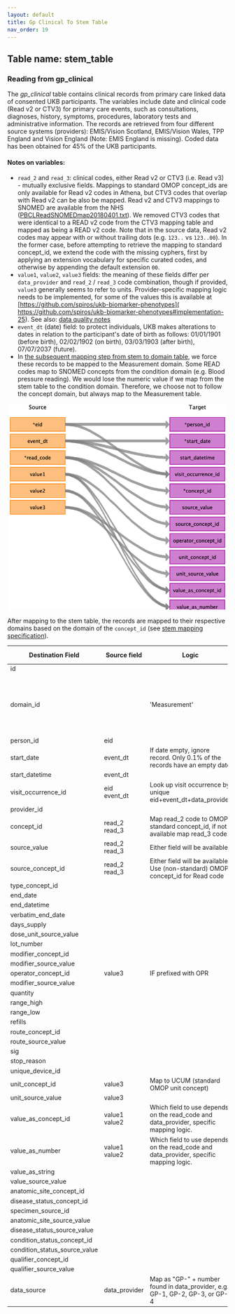 ```yaml
---
layout: default
title: Gp Clinical To Stem Table
nav_order: 19
---
```


## Table name: stem_table

### Reading from gp_clinical

The _gp_clinical_ table contains clinical records from primary care linked data of consented UKB participants.
The variables include date and clinical code (Read v2 or CTV3) for primary care events, 
such as consultations, diagnoses, history, symptoms, procedures, laboratory tests and administrative information.
The records are retrieved from four different source systems (providers): EMIS/Vision Scotland, EMIS/Vision Wales, 
TPP England and Vision England (Note: EMIS England is missing).
Coded data has been obtained for 45% of the UKB participants.

#### Notes on variables:
- `read_2` and `read_3`: clinical codes, either Read v2 or CTV3 (i.e. Read v3) - mutually exclusive fields. 
Mappings to standard OMOP concept_ids are only available for Read v2 codes in Athena,
but CTV3 codes that overlap with Read v2 can be also be mapped.
Read v2 and CTV3 mappings to SNOMED are available from the NHS ([PBCLReadSNOMEDmap20180401.txt](https://isd.digital.nhs.uk/trud3/user/guest/group/0/pack/9/subpack/9/releases)). 
We removed CTV3 codes that were identical to a READ v2 code from the CTV3 mapping table and mapped as being a READ v2 code.
Note that in the source data, Read v2 codes may appear with or without trailing dots (e.g. `123..` vs `123..00`).
In the former case, before attempting to retrieve the mapping to standard concept_id, we extend the code with the missing cyphers,
first by applying an extension vocabulary for specific curated codes, and otherwise by appending the default extension `00`.  
- `value1`, `value2`, `value3` fields: the meaning of these fields differ per `data_provider` and `read_2` / `read_3` code combination, 
though if provided, `value3` generally seems to refer to units. 
Provider-specific mapping logic needs to be implemented, 
for some of the values this is available at [https://github.com/spiros/ukb-biomarker-phenotypes](
https://github.com/spiros/ukb-biomarker-phenotypes#implementation-25).
See also: [data quality notes](./data_quality/gp_clinical.md)
- `event_dt` (date) field: to protect individuals, UKB makes alterations to dates in relation to the participant's
 date of birth as follows: 01/01/1901 (before birth), 02/02/1902 (on birth), 03/03/1903 (after birth), 07/07/2037 (future). 
- In [the subsequent mapping step from stem to domain table](Readme.md#Stem_to_clinical_event), 
  we force these records to be mapped to the Measurement domain. 
  Some READ codes map to SNOMED concepts from the condition domain (e.g. Blood pressure reading).
  We would lose the numeric value if we map from the stem table to the condition domain.
  Therefore, we choose not to follow the concept domain, but always map to the Measurement table.
  

![](md_files/image1.png)

After mapping to the stem table, the records are mapped to their respective domains based on the domain of the `concept_id` (see [stem mapping specification](./stem/index.md)).

| Destination Field | Source field | Logic | Comment field |
| --- | --- | --- | --- |
| id |  |  |  |
| domain_id |  | 'Measurement' | All records from gp_clinical will be inserted in the measurement table |
| person_id | eid |  |  |
| start_date | event_dt | If date empty, ignore record. Only 0.1% of the records have an empty date |  |
| start_datetime | event_dt |  |  |
| visit_occurrence_id | eid<br>event_dt | Look up visit occurrence by unique eid+event_dt+data_provider<br> |  |
| provider_id |  |  |  |
| concept_id | read_2<br>read_3 | Map read_2 code to OMOP standard concept_id, if not available map read_3 code. |  |
| source_value | read_2<br>read_3 | Either field will be available  |  |
| source_concept_id | read_2<br>read_3 | Either field will be available. Use (non-standard) OMOP concept_id for Read code |  |
| type_concept_id |  |  | 32817 EHR |
| end_date |  |  |  |
| end_datetime |  |  |  |
| verbatim_end_date |  |  |  |
| days_supply |  |  |  |
| dose_unit_source_value |  |  |  |
| lot_number |  |  |  |
| modifier_concept_id |  |  |  |
| modifier_source_value |  |  |  |
| operator_concept_id | value3 | IF prefixed with OPR |  |
| modifier_source_value |  |  |  |
| quantity |  |  |  |
| range_high |  |  |  |
| range_low |  |  |  |
| refills |  |  |  |
| route_concept_id |  |  |  |
| route_source_value |  |  |  |
| sig |  |  |  |
| stop_reason |  |  |  |
| unique_device_id |  |  |  |
| unit_concept_id | value3 | Map to UCUM (standard OMOP unit concept) |  |
| unit_source_value | value3 |  |  |
| value_as_concept_id | value1<br>value2 | Which field to use depends on the read_code and data_provider, specific mapping logic. |  |
| value_as_number | value1<br>value2 | Which field to use depends on the read_code and data_provider, specific mapping logic. |  |
| value_as_string |  |  |  |
| value_source_value |  |  |  |
| anatomic_site_concept_id |  |  |  |
| disease_status_concept_id |  |  |  |
| specimen_source_id |  |  |  |
| anatomic_site_source_value |  |  |  |
| disease_status_source_value |  |  |  |
| condition_status_concept_id |  |  |  |
| condition_status_source_value |  |  |  |
| qualifier_concept_id |  |  |  |
| qualifier_source_value |  |  |  | 
| data_source | data_provider | Map as "GP-" + number found in data_provider, e.g. GP-1, GP-2, GP-3, or GP-4 |  |
